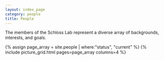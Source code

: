 ```yaml
---
layout: index_page
category: people
title: People
---
```


The members of the Schloss Lab represent a diverse array of backgrounds, interests, and goals.

{% assign page_array = site.people | where:"status", "current"		%}
{% include picture_grid.html pages=page_array columns=4	%}



<!-- 
<h3>Alumni</h3>
<p>While we hate to say goodbye, our goal is to train people and then send them on to greener pastures. It is not an exaggeration to say that the present state of the lab is due in large part to the many contributions of those that have worked with us over the years.</p>

{% assign page_array = site.people | where:"status","alumni"		%}
{% include picture_grid.html pages=page_array columns=4				%}
-->

